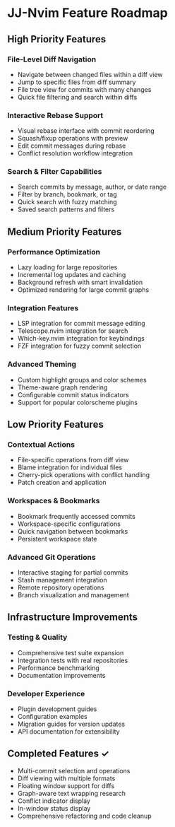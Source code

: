 # JJ-Nvim Feature Roadmap

## High Priority Features

### File-Level Diff Navigation
- Navigate between changed files within a diff view
- Jump to specific files from diff summary
- File tree view for commits with many changes
- Quick file filtering and search within diffs

### Interactive Rebase Support
- Visual rebase interface with commit reordering
- Squash/fixup operations with preview
- Edit commit messages during rebase
- Conflict resolution workflow integration

### Search & Filter Capabilities
- Search commits by message, author, or date range
- Filter by branch, bookmark, or tag
- Quick search with fuzzy matching
- Saved search patterns and filters

## Medium Priority Features

### Performance Optimization
- Lazy loading for large repositories
- Incremental log updates and caching
- Background refresh with smart invalidation
- Optimized rendering for large commit graphs

### Integration Features
- LSP integration for commit message editing
- Telescope.nvim integration for search
- Which-key.nvim integration for keybindings
- FZF integration for fuzzy commit selection

### Advanced Theming
- Custom highlight groups and color schemes
- Theme-aware graph rendering
- Configurable commit status indicators
- Support for popular colorscheme plugins

## Low Priority Features

### Contextual Actions
- File-specific operations from diff view
- Blame integration for individual files
- Cherry-pick operations with conflict handling
- Patch creation and application

### Workspaces & Bookmarks
- Bookmark frequently accessed commits
- Workspace-specific configurations
- Quick navigation between bookmarks
- Persistent workspace state

### Advanced Git Operations
- Interactive staging for partial commits
- Stash management integration
- Remote repository operations
- Branch visualization and management

## Infrastructure Improvements

### Testing & Quality
- Comprehensive test suite expansion
- Integration tests with real repositories
- Performance benchmarking
- Documentation improvements

### Developer Experience
- Plugin development guides
- Configuration examples
- Migration guides for version updates
- API documentation for extensibility

## Completed Features ✓

- Multi-commit selection and operations
- Diff viewing with multiple formats
- Floating window support for diffs
- Graph-aware text wrapping research
- Conflict indicator display
- In-window status display
- Comprehensive refactoring and code cleanup